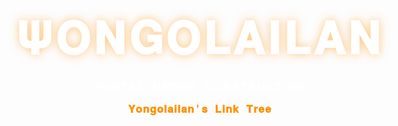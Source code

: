 <!DOCTYPE html>
<html lang="es">
<head>
  <meta charset="UTF-8" />
  <meta name="viewport" content="width=device-width, initial-scale=1.0, maximum-scale=1.0, user-scalable=no">
  <title>Yongolailan - Portal Under Construction</title>
  <style>
    /* Estilos base para toda la página */
    html, body {
      margin: 0;
      padding: 0;
      height: 100%;
      overflow: hidden;
      font-family: monospace;
    }
    
    /* Contenedor para el fondo Vanta */
    #vanta-bg {
      width: 100%;
      height: 100%;
      position: absolute;
      top: 0;
      left: 0;
      z-index: 1;
    }
    
    /* Contenedor del contenido centrado */
    .content {
      position: absolute;
      top: 50%;
      left: 50%;
      transform: translate(-50%, -50%);
      text-align: center;
      color: #fff;
      z-index: 2;
      width: 100%;
      padding: 0 20px; /* Añadido padding para móviles */
      box-sizing: border-box;
    }
    
    /* Estilo para el texto del logo */
    .logo-text {
      font-size: 5em; /* Tamaño base */
      font-weight: 700;
      letter-spacing: 5px;
      margin-bottom: 25px;
      text-shadow: 0 0 15px rgba(255, 145, 0, 0.5);
      word-wrap: break-word; /* Asegura que el texto se ajuste */
    }
    
    /* Estilo para el mensaje principal */
    .construction-text {
      margin-top: 25px;
      font-size: 1.2em;
      font-weight: 700;
      letter-spacing: 2px;
      text-transform: uppercase;
      word-wrap: break-word; /* Asegura que el texto se ajuste */
    }
    
    /* Estilo para el enlace de Linktree */
    .content a {
      display: inline-block;
      margin-top: 15px;
      color: #ff9100;
      text-decoration: none;
      font-size: 1.2em;
      font-weight: 700;
      letter-spacing: 1px;
      transition: all 0.3s ease;
      word-wrap: break-word; /* Asegura que el texto se ajuste */
    }
    
    /* Estilos específicos para dispositivos más pequeños */
    @media screen and (max-width: 768px) {
      .logo-text {
        font-size: 2.5em; /* Reducir tamaño para pantallas pequeñas */
        letter-spacing: 2px;
      }
      
      .construction-text {
        font-size: 1em;
        letter-spacing: 1px;
      }
      
      .content a {
        font-size: 1em;
      }
    }
    
    /* Estilos para dispositivos muy pequeños */
    @media screen and (max-width: 375px) {
      .logo-text {
        font-size: 2em;
        letter-spacing: 1px;
      }
      
      .construction-text {
        font-size: 0.8em;
      }
      
      .content a {
        font-size: 0.9em;
      }
    }
    
    /* Efecto hover para el enlace */
    .content a:hover {
      color: #ffffff;
      text-shadow: 0 0 8px rgba(255, 145, 0, 0.7);
    }
  </style>
</head>
<body>
  <!-- Contenedor del fondo animado -->
  <div id="vanta-bg"></div>
  <!-- Contenedor del texto y mensaje -->
  <div class="content">
    <div class="logo-text">𝚿𝐎𝐍𝐆𝐎𝐋𝐀𝐈𝐋𝐀𝐍</div>
    <div class="construction-text">𝐏𝐎𝐑𝐓𝐀𝐋 𝐔𝐍𝐃𝐄𝐑 𝐂𝐎𝐍𝐒𝐓𝐑𝐔𝐂𝐓𝐈𝐎𝐍</div>
    <a href="https://linktr.ee/Yongolailan" target="_blank">𝐘𝐨𝐧𝐠𝐨𝐥𝐚𝐢𝐥𝐚𝐧'𝐬 𝐋𝐢𝐧𝐤 𝐓𝐫𝐞𝐞</a>
  </div>
  <!-- Dependencias necesarias para Vanta.js -->
  <script src="https://cdnjs.cloudflare.com/ajax/libs/three.js/r121/three.min.js"></script>
  <script src="https://cdn.jsdelivr.net/npm/vanta@latest/dist/vanta.birds.min.js"></script>
  <script>
    // Inicialización del efecto Vanta Birds adaptado para dispositivos móviles
    function initVanta() {
      const isMobile = window.innerWidth <= 768;
      VANTA.BIRDS({
        el: "#vanta-bg",
        mouseControls: !isMobile,
        touchControls: true,
        gyroControls: false,
        minHeight: 200.00,
        minWidth: 200.00,
        scale: 1.00,
        scaleMobile: isMobile ? 1.50 : 1.00, // Ajuste para móviles
        backgroundColor: 0x000000,
        color1: 0xff6f00,
        color2: 0xff9100,
        birdSize: isMobile ? 0.70 : 0.90,
        wingSpan: 35.00,
        speedLimit: 4.00,
        separation: 35.00,
        alignment: 23.00,
        cohesion: 69.00
      })
    }

    // Inicializar Vanta al cargar la página
    initVanta();

    // Reiniciar Vanta si cambia el tamaño de la ventana
    window.addEventListener('resize', initVanta);
  </script>
</body>
</html>
